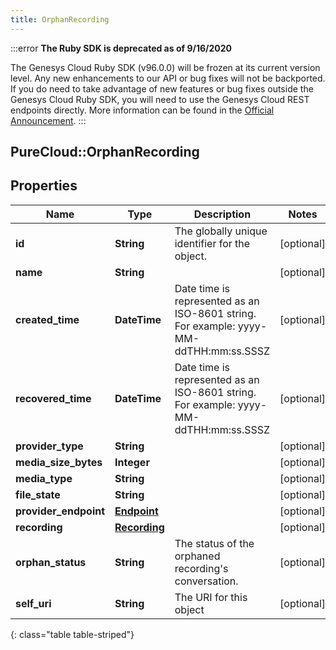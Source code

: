 ```yaml
---
title: OrphanRecording
---
```


:::error
**The Ruby SDK is deprecated as of 9/16/2020**

The Genesys Cloud Ruby SDK (v96.0.0) will be frozen at its current version level. Any new enhancements to our API or bug fixes will not be backported. If you do need to take advantage of new features or bug fixes outside the Genesys Cloud Ruby SDK, you will need to use the Genesys Cloud REST endpoints directly. More information can be found in the [Official Announcement](https://developer.mypurecloud.com/forum/t/announcement-genesys-cloud-ruby-sdk-end-of-life/8850).
:::


## PureCloud::OrphanRecording

## Properties

|Name | Type | Description | Notes|
|------------ | ------------- | ------------- | -------------|
| **id** | **String** | The globally unique identifier for the object. | [optional] |
| **name** | **String** |  | [optional] |
| **created_time** | **DateTime** | Date time is represented as an ISO-8601 string. For example: yyyy-MM-ddTHH:mm:ss.SSSZ | [optional] |
| **recovered_time** | **DateTime** | Date time is represented as an ISO-8601 string. For example: yyyy-MM-ddTHH:mm:ss.SSSZ | [optional] |
| **provider_type** | **String** |  | [optional] |
| **media_size_bytes** | **Integer** |  | [optional] |
| **media_type** | **String** |  | [optional] |
| **file_state** | **String** |  | [optional] |
| **provider_endpoint** | [**Endpoint**](Endpoint.html) |  | [optional] |
| **recording** | [**Recording**](Recording.html) |  | [optional] |
| **orphan_status** | **String** | The status of the orphaned recording&#39;s conversation. | [optional] |
| **self_uri** | **String** | The URI for this object | [optional] |
{: class="table table-striped"}


